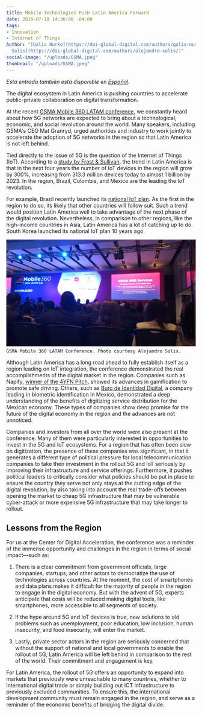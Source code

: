 ```yaml
---
title: Mobile Technologies Push Latin America Forward
date: 2019-07-18 14:36:00 -04:00
tags:
- Innovation
- Internet of Things
Author: "[Galia Nurko](https://dai-global-digital.com/authors/galia-nurko/) and [Alejandro
  Solis](https://dai-global-digital.com/authors/alejandro-solis/)"
social-image: "/uploads/GSMA.jpeg"
thumbnail: "/uploads/GSMA.jpeg"
---
```


*Esta entrada también está disponible en [Español](dai-global-digital.com/las-tecnologias-moviles-empujan-a-america-latina-hacia-adelante.html).*

The digital ecosystem in Latin America is pushing countries to accelerate public-private collaboration on digital transformation.

At the recent [GSMA Mobile 360 LATAM conference](https://www.mobile360series.com/latin-america/agenda/), we constantly heard about how 5G networks are expected to bring about a technological, economic, and social revolution around the world. Many speakers, including GSMA's CEO Mat Granryd, urged authorities and industry to work jointly to accelerate the adoption of 5G networks in the region so that Latin America is not left behind.

<!--more-->

Tied directly to the issue of 5G is the question of the Internet of Things (IoT). According to a [study by Frost & Sullivan](https://www.principalglobal.com/knowledge/insights/5g-latin-america-a-regions-global-competitiveness-stake), the trend in Latin America is that in the next four years the number of IoT devices in the region will grow by 300%, increasing from 313.3 million devices today to almost 1 billion by 2023. In the region, Brazil, Colombia, and Mexico are the leading the IoT revolution.

For example,  Brazil recently launched its [national IoT plan](https://dig.watch/updates/brazil-launch-national-iot-plan). As the first in the region to do so, its likely that other countries will follow suit. Such a trend would position Latin America well to  take advantage of the next phase of the digital revolution. Nevertheless, in comparison to other regions, like the high-income countries in Asia, Latin America has a lot of catching up to do. South Korea launched its national IoT plan 10 years ago.

![GSMA.jpeg](/uploads/GSMA.jpeg)`GSMA Mobile 360 LATAM Conference. Photo courtesy Alejandro Solis.`

Although Latin America has a long road ahead to fully establish itself as a region leading on IoT integration, the conference demonstrated the real accomplishments of the digital market in the region.  Companies such as Napify, [winner of the 4YFN Pitch](https://elempresario.mx/emprendedores/napify-startup-que-premia-no-usar-tu-celular-gana-concurso-regional), showed its advances in gamification to promote safe driving. Others, such as [Buro de Identidad Digital](https://www.buroidentidad.com/), a company leading in biometric identification in Mexico, demonstrated a deep understanding of the benefits of digitizing service distribution for the Mexican economy. These types of companies show deep promise for the future of the digital economy in the region and the advances are not unnoticed.

Companies and investors from all over the world were also present at the conference. Many of them were particularly interested in opportunities to invest in the 5G and IoT ecosystems. For a region that has often been slow on digitization, the presence of these companies was significant, in that it generates a different type of political pressure for local telecommunication companies to take their investment in the rollout 5G and IoT seriously by improving their infrastructure and service offerings. Furthermore, it pushes political leaders to critically consider what policies should be put in place to ensure the country they serve not only stays at the cutting edge of the digital revolution, by also taking into account the real trade-offs between opening the market to cheap 5G infrastructure that may be vulnerable cyber-attack or more expensive 5G infrastructure that may take longer to rollout.

## Lessons from the Region

For us at the Center for Digital Acceleration, the conference was a reminder of the immense opportunity and challenges in the region in terms of social impact—such as:

1. There is a clear commitment from government officials, large companies, startups, and other actors to democratize the use of technologies across countries. At the moment, the cost of smartphones and data plans makes it difficult for the majority of people in the region to engage in the digital economy. But with the advent of 5G, experts anticipate that costs will be reduced making digital tools, like smartphones, more accessible to all segments of society.

2. If the hype around 5G and IoT devices is true, new solutions to old problems such as unemployment, poor education, low inclusion, human insecurity, and food insecurity, will enter the market.

3. Lastly, private sector actors in the region are seriously concerned that without the support of national and local governments to enable the rollout of 5G, Latin America will be left behind in comparison to the rest of the world. Their commitment and engagement is key.

For Latin America, the rollout of 5G offers an opportunity to expand into markets that previously were unreachable to many countries, whether to international digital trade or simply building out ICT infrastructure to previously excluded communities. To ensure this, the international development community must remain engaged in the region, and serve as a reminder of the economic benefits of bridging the digital divide.